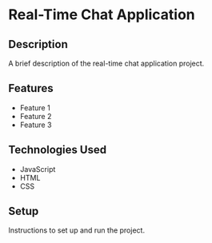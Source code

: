 # Real-Time Chat Application

## Description

A brief description of the real-time chat application project.

## Features

- Feature 1
- Feature 2
- Feature 3

## Technologies Used

- JavaScript
- HTML
- CSS

## Setup

Instructions to set up and run the project.
